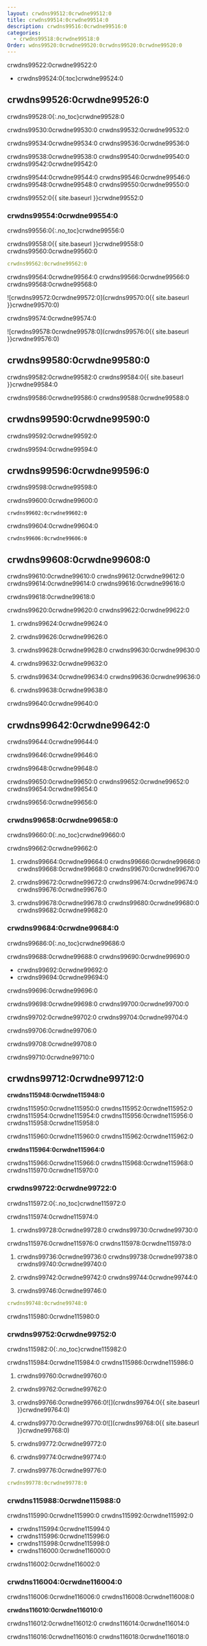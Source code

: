 ```yaml
---
layout: crwdns99512:0crwdne99512:0
title: crwdns99514:0crwdne99514:0
description: crwdns99516:0crwdne99516:0
categories:
  - crwdns99518:0crwdne99518:0
Order: wdns99520:0crwdne99520:0crwdns99520:0crwdne99520:0
---
```

crwdns99522:0crwdne99522:0

- crwdns99524:0{:toc}crwdne99524:0

## crwdns99526:0crwdne99526:0

crwdns99528:0{:.no_toc}crwdne99528:0

crwdns99530:0crwdne99530:0 crwdns99532:0crwdne99532:0

crwdns99534:0crwdne99534:0 crwdns99536:0crwdne99536:0

crwdns99538:0crwdne99538:0 crwdns99540:0crwdne99540:0 crwdns99542:0crwdne99542:0

crwdns99544:0crwdne99544:0 crwdns99546:0crwdne99546:0 crwdns99548:0crwdne99548:0 crwdns99550:0crwdne99550:0

crwdns99552:0{{ site.baseurl }}crwdne99552:0

### crwdns99554:0crwdne99554:0

crwdns99556:0{:.no_toc}crwdne99556:0

crwdns99558:0{{ site.baseurl }}crwdne99558:0 crwdns99560:0crwdne99560:0

```yaml
crwdns99562:0crwdne99562:0
```

crwdns99564:0crwdne99564:0 crwdns99566:0crwdne99566:0 crwdns99568:0crwdne99568:0

![crwdns99572:0crwdne99572:0](crwdns99570:0{{ site.baseurl }}crwdne99570:0)

crwdns99574:0crwdne99574:0

![crwdns99578:0crwdne99578:0](crwdns99576:0{{ site.baseurl }}crwdne99576:0)

## crwdns99580:0crwdne99580:0

crwdns99582:0crwdne99582:0 crwdns99584:0{{ site.baseurl }}crwdne99584:0

crwdns99586:0crwdne99586:0 crwdns99588:0crwdne99588:0

<h2 id="security">crwdns99590:0crwdne99590:0</h2>

crwdns99592:0crwdne99592:0

crwdns99594:0crwdne99594:0

<h2 id="error-messages">crwdns99596:0crwdne99596:0</h2>

crwdns99598:0crwdne99598:0

crwdns99600:0crwdne99600:0

    crwdns99602:0crwdne99602:0
    

crwdns99604:0crwdne99604:0

    crwdns99606:0crwdne99606:0
    

## crwdns99608:0crwdne99608:0

crwdns99610:0crwdne99610:0 crwdns99612:0crwdne99612:0 crwdns99614:0crwdne99614:0 crwdns99616:0crwdne99616:0

crwdns99618:0crwdne99618:0

crwdns99620:0crwdne99620:0 crwdns99622:0crwdne99622:0

1. crwdns99624:0crwdne99624:0

2. crwdns99626:0crwdne99626:0

3. crwdns99628:0crwdne99628:0 crwdns99630:0crwdne99630:0

4. crwdns99632:0crwdne99632:0

5. crwdns99634:0crwdne99634:0 crwdns99636:0crwdne99636:0

6. crwdns99638:0crwdne99638:0

crwdns99640:0crwdne99640:0

## crwdns99642:0crwdne99642:0

crwdns99644:0crwdne99644:0

crwdns99646:0crwdne99646:0

crwdns99648:0crwdne99648:0

crwdns99650:0crwdne99650:0 crwdns99652:0crwdne99652:0 crwdns99654:0crwdne99654:0

crwdns99656:0crwdne99656:0

### crwdns99658:0crwdne99658:0

crwdns99660:0{:.no_toc}crwdne99660:0

crwdns99662:0crwdne99662:0

1. crwdns99664:0crwdne99664:0 crwdns99666:0crwdne99666:0 crwdns99668:0crwdne99668:0 crwdns99670:0crwdne99670:0

2. crwdns99672:0crwdne99672:0 crwdns99674:0crwdne99674:0 crwdns99676:0crwdne99676:0

3. crwdns99678:0crwdne99678:0 crwdns99680:0crwdne99680:0 crwdns99682:0crwdne99682:0

### crwdns99684:0crwdne99684:0

crwdns99686:0{:.no_toc}crwdne99686:0

crwdns99688:0crwdne99688:0 crwdns99690:0crwdne99690:0

- crwdns99692:0crwdne99692:0
- crwdns99694:0crwdne99694:0

crwdns99696:0crwdne99696:0

crwdns99698:0crwdne99698:0 crwdns99700:0crwdne99700:0

crwdns99702:0crwdne99702:0 crwdns99704:0crwdne99704:0

crwdns99706:0crwdne99706:0

crwdns99708:0crwdne99708:0

crwdns99710:0crwdne99710:0

## crwdns99712:0crwdne99712:0

**crwdns115948:0crwdne115948:0**

crwdns115950:0crwdne115950:0 crwdns115952:0crwdne115952:0 crwdns115954:0crwdne115954:0 crwdns115956:0crwdne115956:0 crwdns115958:0crwdne115958:0

crwdns115960:0crwdne115960:0 crwdns115962:0crwdne115962:0

**crwdns115964:0crwdne115964:0**

crwdns115966:0crwdne115966:0 crwdns115968:0crwdne115968:0 crwdns115970:0crwdne115970:0

### crwdns99722:0crwdne99722:0

crwdns115972:0{:.no_toc}crwdne115972:0

crwdns115974:0crwdne115974:0

1. crwdns99728:0crwdne99728:0 crwdns99730:0crwdne99730:0

crwdns115976:0crwdne115976:0 crwdns115978:0crwdne115978:0

1. crwdns99736:0crwdne99736:0 crwdns99738:0crwdne99738:0 crwdns99740:0crwdne99740:0

2. crwdns99742:0crwdne99742:0 crwdns99744:0crwdne99744:0

3. crwdns99746:0crwdne99746:0

```yaml
crwdns99748:0crwdne99748:0
```

crwdns115980:0crwdne115980:0

### crwdns99752:0crwdne99752:0

crwdns115982:0{:.no_toc}crwdne115982:0

crwdns115984:0crwdne115984:0 crwdns115986:0crwdne115986:0

1. crwdns99760:0crwdne99760:0

2. crwdns99762:0crwdne99762:0

3. crwdns99766:0crwdne99766:0![](crwdns99764:0{{ site.baseurl }}crwdne99764:0)

4. crwdns99770:0crwdne99770:0![](crwdns99768:0{{ site.baseurl }}crwdne99768:0)

5. crwdns99772:0crwdne99772:0

6. crwdns99774:0crwdne99774:0

7. crwdns99776:0crwdne99776:0

```yaml
crwdns99778:0crwdne99778:0
```

### crwdns115988:0crwdne115988:0

crwdns115990:0crwdne115990:0 crwdns115992:0crwdne115992:0

- crwdns115994:0crwdne115994:0
- crwdns115996:0crwdne115996:0
- crwdns115998:0crwdne115998:0
- crwdns116000:0crwdne116000:0

crwdns116002:0crwdne116002:0

### crwdns116004:0crwdne116004:0

crwdns116006:0crwdne116006:0 crwdns116008:0crwdne116008:0

**crwdns116010:0crwdne116010:0**

crwdns116012:0crwdne116012:0 crwdns116014:0crwdne116014:0

crwdns116016:0crwdne116016:0 crwdns116018:0crwdne116018:0